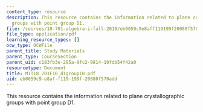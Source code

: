 ```yaml
---
content_type: resource
description: This resource contains the information related to plane crystallographic
  groups with point group D1.
file: /courses/18-701-algebra-i-fall-2010/eb0059c9e8aff119199f20080f570add_MIT18_701F10_d1group10.pdf
file_type: application/pdf
learning_resource_types: []
ocw_type: OCWFile
parent_title: Study Materials
parent_type: CourseSection
parent_uid: c183fb3e-295a-9fc2-9814-10fdb54f42a0
resourcetype: Document
title: MIT18_701F10_d1group10.pdf
uid: eb0059c9-e8af-f119-199f-20080f570add
---
```

This resource contains the information related to plane crystallographic groups with point group D1.


